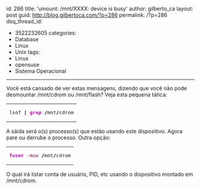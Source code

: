 id: 286
title: 'umount: /mnt/XXXX: device is busy'
author: gilberto_ca
layout: post
guid: http://blog.gilbertoca.com/?p=286
permalink: /?p=286
dsq_thread_id:
  - 3522232605
categories:
  - Database
  - Linux
  - Unix
tags:
  - Linux
  - opensuse
  - Sistema Operacional
---
<!-- google_ad_section_start -->

Você está cansado de ver estas mensagens, dizendo que você não pode desmountar /mnt/cdrom ou /mnt/flash? Veja esta pequena tática:

<div class="wp_syntax">
  <table>
    <tr>
      <td class="code">
        <pre class="bash" style="font-family:monospace;">lsof <span style="color: #000000; font-weight: bold;">|</span> <span style="color: #c20cb9; font-weight: bold;">grep</span> <span style="color: #000000; font-weight: bold;">/</span>mnt<span style="color: #000000; font-weight: bold;">/</span>cdrom</pre>
      </td>
    </tr>
  </table>
</div>

A sáida será o(s) processo(s) que estão usando este dispositivo. Agora pare ou derrube o processo. Outra opção:

<div class="wp_syntax">
  <table>
    <tr>
      <td class="code">
        <pre class="bash" style="font-family:monospace;"><span style="color: #c20cb9; font-weight: bold;">fuser</span> <span style="color: #660033;">-muv</span> <span style="color: #000000; font-weight: bold;">/</span>mnt<span style="color: #000000; font-weight: bold;">/</span>cdrom</pre>
      </td>
    </tr>
  </table>
</div>

O qual irá listar conta de usuário, PID, etc usando o dispositivo montado em /mnt/cdrom. 

<!-- google_ad_section_end -->